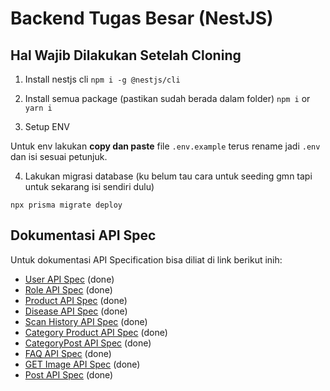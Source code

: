 # Backend Tugas Besar (NestJS)

## Hal Wajib Dilakukan Setelah Cloning
1. Install nestjs cli
```npm i -g @nestjs/cli```

2. Install semua package (pastikan sudah berada dalam folder)
```npm i```
or 
```yarn i```

3. Setup ENV

Untuk env lakukan **copy dan paste** file ```.env.example``` terus rename jadi ```.env``` dan isi sesuai petunjuk.

4. Lakukan migrasi database (ku belum tau cara untuk seeding gmn tapi untuk sekarang isi sendiri dulu)

```npx prisma migrate deploy```


## Dokumentasi API Spec

Untuk dokumentasi API Specification bisa diliat di link berikut inih:
- [User API Spec](./doc/user.md) (done)
- [Role API Spec](./doc/role.md) (done)
- [Product API Spec](./doc/product.md) (done)
- [Disease API Spec](./doc/disease.md) (done)
- [Scan History API Spec](./doc/history.md) (done)
- [Category Product API Spec](./doc/categoryProduct.md) (done)
- [CategoryPost API Spec](./doc/categoryPost.md) (done)
- [FAQ API Spec](./doc/faq.md) (done)
- [GET Image API Spec](./doc/image.md) (done)
- [Post API Spec](./doc/post.md) (done)